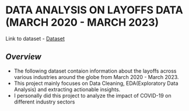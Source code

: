 # **DATA ANALYSIS ON LAYOFFS DATA (MARCH 2020 - MARCH 2023)**

Link to dataset - [Dataset](https://www.kaggle.com/datasets/swaptr/layoffs-2022)

## *Overview*
- The following dataset contaion information about the layoffs across various industries around the globe from March 2020 - March 2023.
- This project mainly focuses on Data Cleaning, EDA(Exploratory Data Analysis) and extracting actionable insights.
- I personally did this project to analyze the impact of COVID-19 on different industry sectors
